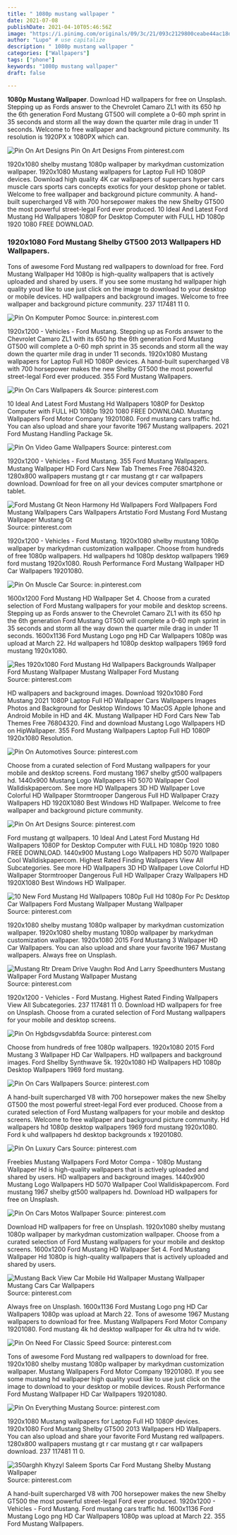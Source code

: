```yaml
---
title: " 1080p mustang wallpaper "
date: 2021-07-08
publishDate: 2021-04-10T05:46:56Z
image: "https://i.pinimg.com/originals/09/3c/21/093c2129800ceabe44ac18d1e0f1fa57.jpg"
author: "Lupo" # use capitalize
description: " 1080p mustang wallpaper "
categories: ["Wallpapers"]
tags: ["phone"]
keywords: "1080p mustang wallpaper"
draft: false

---
```



**1080p Mustang Wallpaper**. Download HD wallpapers for free on Unsplash. Stepping up as Fords answer to the Chevrolet Camaro ZL1 with its 650 hp the 6th generation Ford Mustang GT500 will complete a 0-60 mph sprint in 35 seconds and storm all the way down the quarter mile drag in under 11 seconds. Welcome to free wallpaper and background picture community. Its resolution is 1920PX x 1080PX which can.

![Pin On Art Designs](https://i.pinimg.com/736x/6a/29/72/6a2972ba3c67f13eec33654a0d556d93.jpg "Pin On Art Designs")
Pin On Art Designs From pinterest.com


1920x1080 shelby mustang 1080p wallpaper by markydman customization wallpaper. 1920x1080 Mustang wallpapers for Laptop Full HD 1080P devices. Download high quality 4K car wallpapers of supercars hyper cars muscle cars sports cars concepts exotics for your desktop phone or tablet. Welcome to free wallpaper and background picture community. A hand-built supercharged V8 with 700 horsepower makes the new Shelby GT500 the most powerful street-legal Ford ever produced. 10 Ideal And Latest Ford Mustang Hd Wallpapers 1080P for Desktop Computer with FULL HD 1080p 1920 1080 FREE DOWNLOAD.

### 1920x1080 Ford Mustang Shelby GT500 2013 Wallpapers HD Wallpapers.

Tons of awesome Ford Mustang red wallpapers to download for free. Ford Mustang Wallpaper Hd 1080p is high-quality wallpapers that is actively uploaded and shared by users. If you see some mustang hd wallpaper high quality youd like to use just click on the image to download to your desktop or mobile devices. HD wallpapers and background images. Welcome to free wallpaper and background picture community. 237 117481 11 0.


![Pin On Komputer Pomoc](https://i.pinimg.com/originals/92/0e/fe/920efe793fd391afab32b893dc4c1d16.jpg "Pin On Komputer Pomoc")
Source: in.pinterest.com

1920x1200 - Vehicles - Ford Mustang. Stepping up as Fords answer to the Chevrolet Camaro ZL1 with its 650 hp the 6th generation Ford Mustang GT500 will complete a 0-60 mph sprint in 35 seconds and storm all the way down the quarter mile drag in under 11 seconds. 1920x1080 Mustang wallpapers for Laptop Full HD 1080P devices. A hand-built supercharged V8 with 700 horsepower makes the new Shelby GT500 the most powerful street-legal Ford ever produced. 355 Ford Mustang Wallpapers.

![Pin On Cars Wallpapers 4k](https://i.pinimg.com/originals/b9/cd/ee/b9cdee0908e4e84747236b92c253d032.jpg "Pin On Cars Wallpapers 4k")
Source: pinterest.com

10 Ideal And Latest Ford Mustang Hd Wallpapers 1080P for Desktop Computer with FULL HD 1080p 1920 1080 FREE DOWNLOAD. Mustang Wallpapers Ford Motor Company 19201080. Ford mustang cars traffic hd. You can also upload and share your favorite 1967 Mustang wallpapers. 2021 Ford Mustang Handling Package 5k.

![Pin On Video Game Wallpapers](https://i.pinimg.com/originals/60/a9/9c/60a99ca997cd5562f00594c919fbb7d2.jpg "Pin On Video Game Wallpapers")
Source: pinterest.com

1920x1200 - Vehicles - Ford Mustang. 355 Ford Mustang Wallpapers. Mustang Wallpaper HD Ford Cars New Tab Themes Free 76804320. 1280x800 wallpapers mustang gt r car mustang gt r car wallpapers download. Download for free on all your devices computer smartphone or tablet.

![Ford Mustang Gt Neon Harmony Hd Wallpapers Ford Wallpapers Ford Mustang Wallpapers Cars Wallpapers Artstatio Ford Mustang Ford Mustang Wallpaper Mustang Gt](https://i.pinimg.com/originals/d3/3e/99/d33e99935b6b95ceb0bb34184e426cad.jpg "Ford Mustang Gt Neon Harmony Hd Wallpapers Ford Wallpapers Ford Mustang Wallpapers Cars Wallpapers Artstatio Ford Mustang Ford Mustang Wallpaper Mustang Gt")
Source: pinterest.com

1920x1200 - Vehicles - Ford Mustang. 1920x1080 shelby mustang 1080p wallpaper by markydman customization wallpaper. Choose from hundreds of free 1080p wallpapers. Hd wallpapers hd 1080p desktop wallpapers 1969 ford mustang 1920x1080. Roush Performance Ford Mustang Wallpaper HD Car Wallpapers 19201080.

![Pin On Muscle Car](https://i.pinimg.com/originals/97/7f/be/977fbe4bceded3d36b9b39b812cb94af.jpg "Pin On Muscle Car")
Source: in.pinterest.com

1600x1200 Ford Mustang HD Wallpaper Set 4. Choose from a curated selection of Ford Mustang wallpapers for your mobile and desktop screens. Stepping up as Fords answer to the Chevrolet Camaro ZL1 with its 650 hp the 6th generation Ford Mustang GT500 will complete a 0-60 mph sprint in 35 seconds and storm all the way down the quarter mile drag in under 11 seconds. 1600x1136 Ford Mustang Logo png HD Car Wallpapers 1080p was upload at March 22. Hd wallpapers hd 1080p desktop wallpapers 1969 ford mustang 1920x1080.

![Res 1920x1080 Ford Mustang Hd Wallpapers Backgrounds Wallpaper Ford Mustang Wallpaper Mustang Wallpaper Ford Mustang](https://i.pinimg.com/originals/37/82/0d/37820d1890aa0870f5dc80a1653fb4fe.jpg "Res 1920x1080 Ford Mustang Hd Wallpapers Backgrounds Wallpaper Ford Mustang Wallpaper Mustang Wallpaper Ford Mustang")
Source: pinterest.com

HD wallpapers and background images. Download 1920x1080 Ford Mustang 2021 1080P Laptop Full HD Wallpaper Cars Wallpapers Images Photos and Background for Desktop Windows 10 MacOS Apple Iphone and Android Mobile in HD and 4K. Mustang Wallpaper HD Ford Cars New Tab Themes Free 76804320. Find and download Mustang Logo Wallpapers HD on HipWallpaper. 355 Ford Mustang Wallpapers Laptop Full HD 1080P 1920x1080 Resolution.

![Pin On Automotives](https://i.pinimg.com/originals/7a/e8/e1/7ae8e1cfe2a6861053132d42e643f18c.jpg "Pin On Automotives")
Source: pinterest.com

Choose from a curated selection of Ford Mustang wallpapers for your mobile and desktop screens. Ford mustang 1967 shelby gt500 wallpapers hd. 1440x900 Mustang Logo Wallpapers HD 5070 Wallpaper Cool Walldiskpapercom. See more HD Wallpapers 3D HD Wallpaper Love Colorful HD Wallpaper Stormtrooper Dangerous Full HD Wallpaper Crazy Wallpapers HD 1920X1080 Best Windows HD Wallpaper. Welcome to free wallpaper and background picture community.

![Pin On Art Designs](https://i.pinimg.com/736x/6a/29/72/6a2972ba3c67f13eec33654a0d556d93.jpg "Pin On Art Designs")
Source: pinterest.com

Ford mustang gt wallpapers. 10 Ideal And Latest Ford Mustang Hd Wallpapers 1080P for Desktop Computer with FULL HD 1080p 1920 1080 FREE DOWNLOAD. 1440x900 Mustang Logo Wallpapers HD 5070 Wallpaper Cool Walldiskpapercom. Highest Rated Finding Wallpapers View All Subcategories. See more HD Wallpapers 3D HD Wallpaper Love Colorful HD Wallpaper Stormtrooper Dangerous Full HD Wallpaper Crazy Wallpapers HD 1920X1080 Best Windows HD Wallpaper.

![10 New Ford Mustang Hd Wallpapers 1080p Full Hd 1080p For Pc Desktop Car Wallpapers Ford Mustang Wallpaper Mustang Wallpaper](https://i.pinimg.com/originals/e9/2e/93/e92e931d6c2a4f612231fcf4699ce93e.jpg "10 New Ford Mustang Hd Wallpapers 1080p Full Hd 1080p For Pc Desktop Car Wallpapers Ford Mustang Wallpaper Mustang Wallpaper")
Source: pinterest.com

1920x1080 shelby mustang 1080p wallpaper by markydman customization wallpaper. 1920x1080 shelby mustang 1080p wallpaper by markydman customization wallpaper. 1920x1080 2015 Ford Mustang 3 Wallpaper HD Car Wallpapers. You can also upload and share your favorite 1967 Mustang wallpapers. Always free on Unsplash.

![Mustang Rtr Dream Drive Vaughn Rod And Larry Speedhunters Mustang Wallpaper Ford Mustang Wallpaper Mustang](https://i.pinimg.com/originals/f0/57/45/f05745183855b856057d7ac7c7489fc9.jpg "Mustang Rtr Dream Drive Vaughn Rod And Larry Speedhunters Mustang Wallpaper Ford Mustang Wallpaper Mustang")
Source: pinterest.com

1920x1200 - Vehicles - Ford Mustang. Highest Rated Finding Wallpapers View All Subcategories. 237 117481 11 0. Download HD wallpapers for free on Unsplash. Choose from a curated selection of Ford Mustang wallpapers for your mobile and desktop screens.

![Pin On Hgbdsgvsdabfda](https://i.pinimg.com/originals/53/e0/58/53e05874ae8f8e42a69d657a16c5d075.jpg "Pin On Hgbdsgvsdabfda")
Source: pinterest.com

Choose from hundreds of free 1080p wallpapers. 1920x1080 2015 Ford Mustang 3 Wallpaper HD Car Wallpapers. HD wallpapers and background images. Ford Shellby Synthwave 5k. 1920x1080 HD Wallpapers HD 1080p Desktop Wallpapers 1969 ford mustang.

![Pin On Cars Wallpapers](https://i.pinimg.com/originals/37/bb/38/37bb381582b1d37be234f180ab6b21ea.jpg "Pin On Cars Wallpapers")
Source: pinterest.com

A hand-built supercharged V8 with 700 horsepower makes the new Shelby GT500 the most powerful street-legal Ford ever produced. Choose from a curated selection of Ford Mustang wallpapers for your mobile and desktop screens. Welcome to free wallpaper and background picture community. Hd wallpapers hd 1080p desktop wallpapers 1969 ford mustang 1920x1080. Ford k uhd wallpapers hd desktop backgrounds x 19201080.

![Pin On Luxury Cars](https://i.pinimg.com/736x/0a/a6/10/0aa610273d9f04c84cc22921cb398f43.jpg "Pin On Luxury Cars")
Source: pinterest.com

Freebies Mustang Wallpapers Ford Motor Compa - 1080p Mustang Wallpaper Hd is high-quality wallpapers that is actively uploaded and shared by users. HD wallpapers and background images. 1440x900 Mustang Logo Wallpapers HD 5070 Wallpaper Cool Walldiskpapercom. Ford mustang 1967 shelby gt500 wallpapers hd. Download HD wallpapers for free on Unsplash.

![Pin On Cars Motos Wallpaper](https://i.pinimg.com/originals/42/2e/ee/422eee83e34f7a53894dee7733113204.jpg "Pin On Cars Motos Wallpaper")
Source: pinterest.com

Download HD wallpapers for free on Unsplash. 1920x1080 shelby mustang 1080p wallpaper by markydman customization wallpaper. Choose from a curated selection of Ford Mustang wallpapers for your mobile and desktop screens. 1600x1200 Ford Mustang HD Wallpaper Set 4. Ford Mustang Wallpaper Hd 1080p is high-quality wallpapers that is actively uploaded and shared by users.

![Mustang Back View Car Mobile Hd Wallpaper Mustang Wallpaper Mustang Cars Car Wallpapers](https://i.pinimg.com/originals/7a/93/c6/7a93c603dedac430dd1b8d0a11d9f844.jpg "Mustang Back View Car Mobile Hd Wallpaper Mustang Wallpaper Mustang Cars Car Wallpapers")
Source: pinterest.com

Always free on Unsplash. 1600x1136 Ford Mustang Logo png HD Car Wallpapers 1080p was upload at March 22. Tons of awesome 1967 Mustang wallpapers to download for free. Mustang Wallpapers Ford Motor Company 19201080. Ford mustang 4k hd desktop wallpaper for 4k ultra hd tv wide.

![Pin On Need For Classic Speed](https://i.pinimg.com/originals/a7/65/4d/a7654dc2f4b556f9289c407c9e74d0f5.jpg "Pin On Need For Classic Speed")
Source: pinterest.com

Tons of awesome Ford Mustang red wallpapers to download for free. 1920x1080 shelby mustang 1080p wallpaper by markydman customization wallpaper. Mustang Wallpapers Ford Motor Company 19201080. If you see some mustang hd wallpaper high quality youd like to use just click on the image to download to your desktop or mobile devices. Roush Performance Ford Mustang Wallpaper HD Car Wallpapers 19201080.

![Pin On Everything Mustang](https://i.pinimg.com/originals/aa/22/5b/aa225b128d08d641f324f0b86f31a675.jpg "Pin On Everything Mustang")
Source: pinterest.com

1920x1080 Mustang wallpapers for Laptop Full HD 1080P devices. 1920x1080 Ford Mustang Shelby GT500 2013 Wallpapers HD Wallpapers. You can also upload and share your favorite Ford Mustang red wallpapers. 1280x800 wallpapers mustang gt r car mustang gt r car wallpapers download. 237 117481 11 0.

![350arghh Khyzyl Saleem Sports Car Ford Mustang Shelby Mustang Wallpaper](https://i.pinimg.com/originals/09/3c/21/093c2129800ceabe44ac18d1e0f1fa57.jpg "350arghh Khyzyl Saleem Sports Car Ford Mustang Shelby Mustang Wallpaper")
Source: pinterest.com

A hand-built supercharged V8 with 700 horsepower makes the new Shelby GT500 the most powerful street-legal Ford ever produced. 1920x1200 - Vehicles - Ford Mustang. Ford mustang cars traffic hd. 1600x1136 Ford Mustang Logo png HD Car Wallpapers 1080p was upload at March 22. 355 Ford Mustang Wallpapers.

